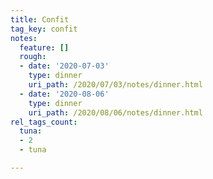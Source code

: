 ```yaml
---
title: Confit
tag_key: confit
notes:
  feature: []
  rough:
  - date: '2020-07-03'
    type: dinner
    uri_path: /2020/07/03/notes/dinner.html
  - date: '2020-08-06'
    type: dinner
    uri_path: /2020/08/06/notes/dinner.html
rel_tags_count:
  tuna:
  - 2
  - tuna

---
```


